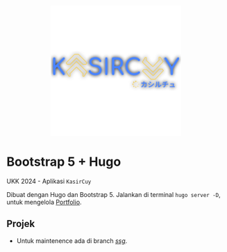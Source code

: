 <p align='center'>
  <img src='./fav.png' width='300px' height='300px' alt='KasirCuy'/>
</p>

# Bootstrap 5 + Hugo
UKK 2024 - Aplikasi ```KasirCuy```

Dibuat dengan Hugo dan Bootstrap 5. Jalankan di terminal `hugo server -D`, untuk mengelola [Portfolio](https://adilhyz.github.io/kasircuy-portfolio).

## Projek

- Untuk maintenence ada di branch [_ssg_](https://github.com/adilhyz/kasircuy-portfolio/tree/ssg).
